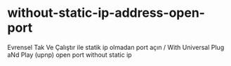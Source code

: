 # without-static-ip-address-open-port
Evrensel Tak Ve Çalıştır ile statik ip olmadan port açın / With Universal Plug aNd Play (upnp) open port without static ip
